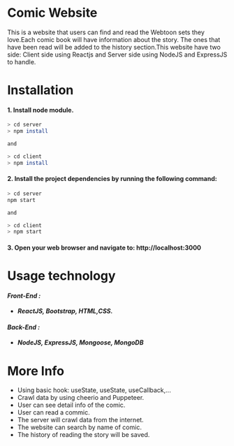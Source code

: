 
# Comic Website

This is a website that users can find and read the Webtoon sets they love.Each comic book will have information about the story. The ones that have been read will be added to the history section.This website have two side:  Client side using Reactjs and Server side using NodeJS and ExpressJS to handle.


# Installation
#### 1. Install node module.

```bash
> cd server 
> npm install

and

> cd client 
> npm install
```

#### 2. Install the project dependencies by running the following command:

```bash
> cd server 
npm start

and 

> cd client 
> npm start
```

#### 3. Open your web browser and navigate to: http://localhost:3000

# Usage technology
#### ***Front-End :***
* ***ReactJS, Bootstrap, HTML,CSS.***
#### ***Back-End :***
* ***NodeJS, ExpressJS, Mongoose, MongoDB***


# More Info
* Using basic hook: useState, useState, useCallback,...
* Crawl data by using cheerio and Puppeteer.
* User can see detail info of the comic.
* User can read a commic.
* The server will crawl data from the internet.
* The website can search by name of comic.
* The history of reading the story will be saved.

